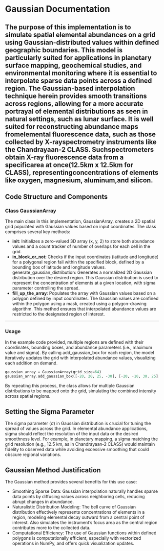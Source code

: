 # Gaussian Documentation
The purpose of this implementation is to simulate spatial elemental abundances on a grid using Gaussian-distributed values within defined geographic boundaries. This model is particularly suited for applications in planetary surface mapping, geochemical studies, and environmental monitoring where it is essential to interpolate sparse data points across a defined region. The Gaussian-based interpolation technique herein provides smooth transitions across regions, allowing for a more accurate portrayal of elemental distributions as seen in natural settings, such as lunar surface.
It is well suited for reconstructing abundance maps fromelemental fluorescence data, such as those collected by X-rayspectrometry instruments like the Chandrayaan-2 CLASS. Suchspectrometers obtain X-ray fluorescence data from a specificarea at once(12.5km x 12.5km for CLASS),  representingconcentrations of elements like oxygen, magnesium, aluminum,and silicon.
---
## Code Structure and Components
### Class GaussianArray
The main class in this implementation, GaussianArray, creates a 2D spatial grid populated with Gaussian values based on input coordinates. The class comprises several key methods:
- **__init__**: Initializes a zero-valued 3D array (x, y, 2) to store both abundance values and a count tracker of number of overlaps for each cell in the grid.
- **in_block_or_not**: Checks if the input coordinates (latitude and longitude) for a polygonal region fall within the specified block, defined by a bounding box of latitude and longitude values.
generate_gaussian_distribution: Generates a normalized 2D Gaussian distribution over the desired region. This Gaussian distribution is used to represent the concentration of elements at a given location, with sigma parameter controlling the spread. 
- **fill_up_the_array**: Populates the array with Gaussian values based on a polygon defined by input coordinates. The Gaussian values are confined within the polygon using a mask, created using a polygon-drawing algorithm. This method ensures that interpolated abundance values are restricted to the designated region of interest.
---
### Usage 
In the example code provided, multiple regions are defined with their coordinates, bounding boxes, and abundance parameters (i.e., maximum value and sigma). By calling add_gaussian_box for each region, the model iteratively updates the grid with interpolated abundance values, visualizing each addition on demand.
```Python
gaussian_array = GaussianArray(grid_size=64)
gaussian_array.add_gaussian_box([-20, 20, 25, -30], [-20, -10, 30, 25], [-100, 100, 100, -100], [-100, -100, 100, 100], 1, sigma=5, plot=True)
```
By repeating this process, the class allows for multiple Gaussian distributions to be mapped onto the grid, simulating the combined intensity across spatial regions.
## Setting the Sigma Parameter
The sigma parameter (σ) in Gaussian distribution is crucial for tuning the spread of values across the grid. In elemental abundance applications, sigma should reflect the resolution of the input data or the desired smoothness level. For example, in planetary mapping, a sigma matching the grid resolution (e.g., 12.5 km, as in Chandrayaan-2 CLASS) would maintain fidelity to observed data while avoiding excessive smoothing that could obscure regional variations.
## Gaussian Method Justification
The Gaussian method provides several benefits for this use case:
- Smoothing Sparse Data: Gaussian interpolation naturally handles sparse data points by diffusing values across neighboring cells, reducing abrupt changes in abundance.
- Naturalistic Distribution Modeling: The bell curve of Gaussian distribution effectively represents concentrations of elements in a region, modeling elemental decay outward from a central point of interest. Also simulates the instrument’s focus area as the central region contributes more to the collected data.
- Computational Efficiency: The use of Gaussian functions within defined polygons is computationally efficient, especially with vectorized operations in NumPy, and offers quick visualization updates.
